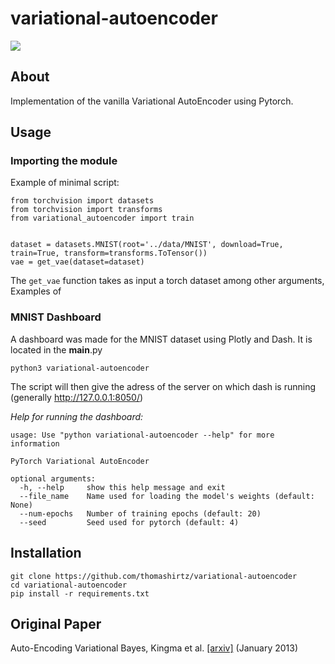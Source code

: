 # variational-autoencoder

![](dashboard.gif)

## About
Implementation of the vanilla Variational AutoEncoder using Pytorch.

## Usage

### Importing the module

Example of minimal script:
```
from torchvision import datasets
from torchvision import transforms
from variational_autoencoder import train


dataset = datasets.MNIST(root='../data/MNIST', download=True, train=True, transform=transforms.ToTensor())
vae = get_vae(dataset=dataset)
```

The `get_vae` function takes as input a torch dataset among other arguments, 
Examples of 

### MNIST Dashboard 
A dashboard was made for the MNIST dataset using Plotly and Dash. It is located in the __main__.py
```
python3 variational-autoencoder
```
The script will then give the adress of the server on which dash is running
(generally http://127.0.0.1:8050/)

*Help for running the dashboard:*

```
usage: Use "python variational-autoencoder --help" for more information

PyTorch Variational AutoEncoder

optional arguments:
  -h, --help     show this help message and exit
  --file_name    Name used for loading the model's weights (default: None)
  --num-epochs   Number of training epochs (default: 20)
  --seed         Seed used for pytorch (default: 4)
```

## Installation
```
git clone https://github.com/thomashirtz/variational-autoencoder
cd variational-autoencoder
pip install -r requirements.txt
```

## Original Paper

Auto-Encoding Variational Bayes, Kingma et al. [[arxiv]](https://arxiv.org/abs/1312.6114) (January 2013) 
